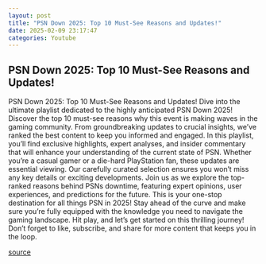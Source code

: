 ```yaml
---
layout: post
title: "PSN Down 2025: Top 10 Must-See Reasons and Updates!"
date: 2025-02-09 23:17:47
categories: Youtube
---
```


## PSN Down 2025: Top 10 Must-See Reasons and Updates!

PSN Down 2025: Top 10 Must-See Reasons and Updates!
Dive into the ultimate playlist dedicated to the highly anticipated PSN Down 2025! Discover the top 10 must-see reasons why this event is making waves in the gaming community. From groundbreaking updates to crucial insights, we’ve ranked the best content to keep you informed and engaged.
In this playlist, you’ll find exclusive highlights, expert analyses, and insider commentary that will enhance your understanding of the current state of PSN. Whether you’re a casual gamer or a die-hard PlayStation fan, these updates are essential viewing. Our carefully curated selection ensures you won’t miss any key details or exciting developments.
Join us as we explore the top-ranked reasons behind PSNs downtime, featuring expert opinions, user experiences, and predictions for the future. This is your one-stop destination for all things PSN in 2025!
Stay ahead of the curve and make sure you’re fully equipped with the knowledge you need to navigate the gaming landscape. Hit play, and let’s get started on this thrilling journey! Don’t forget to like, subscribe, and share for more content that keeps you in the loop.

[source](https://www.youtube.com/playlist?list=PLuowJGwg63tCbaQxfo7hhApr_7ZfA6MsA)
